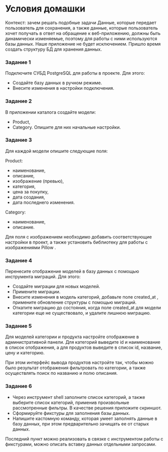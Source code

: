 # Условия домашки
Контекст: зачем решать подобные задачи
‍Данные, которые передает пользователь для сохранения, а также данные, которые пользователь хочет получать в ответ на обращение к веб-приложению, должны быть динамически изменяемые, поэтому для работы с ними используются базы данных.
Наше приложение не будет исключением. Пришло время создать структуру БД для хранения данных.
### Задание 1 

Подключите СУБД PostgreSQL для работы в проекте. Для этого:

* Создайте базу данных в ручном режиме.
* Внесите изменения в настройки подключения.
### Задание 2 
В приложении каталога создайте модели:

* Product,
* Category.
Опишите для них начальные настройки.

### Задание 3 
Для каждой модели опишите следующие поля:

Product:
* наименование,
* описание,
* изображение (превью),
* категория,
* цена за покупку,
* дата создания,
* дата последнего изменения. 

Category:
* наименование,
* описание.

Для поля с изображением необходимо добавить соответствующие настройки в проект, а также установить библиотеку для работы с изображениями 
Pillow
.
### Задание 4 
Перенесите отображение моделей в базу данных с помощью инструмента миграций. Для этого:

* Создайте миграции для новых моделей.
* Примените миграции.
* Внесите изменения в модель категорий, добавьте поле 
created_at
, примените обновление структуры с помощью миграций.
* Откатите миграцию до состояния, когда поле 
created_at
 для модели категории еще не существовало, и удалите лишнюю миграцию.
### Задание 5
Для моделей категории и продукта настройте отображение в административной панели. Для категорий выведите id и наименование в список отображения, а для продуктов выведите в список id, название, цену и категорию.

При этом интерфейс вывода продуктов настройте так, чтобы можно было результат отображения фильтровать по категории, а также осуществлять поиск по названию и полю описания.

### Задание 6
* Через инструмент shell заполните список категорий, а также выберите список категорий, применив произвольные рассмотренные фильтры. В качестве решения приложите скриншот.
* Сформируйте фикстуры для заполнения базы данных.
* Напишите кастомную команду, которая умеет заполнять данные в базу данных, при этом предварительно зачищать ее от старых данных.

Последний пункт можно реализовать в связке с инструментом работы с фикстурами, можно описать вставку данных отдельными запросами.

